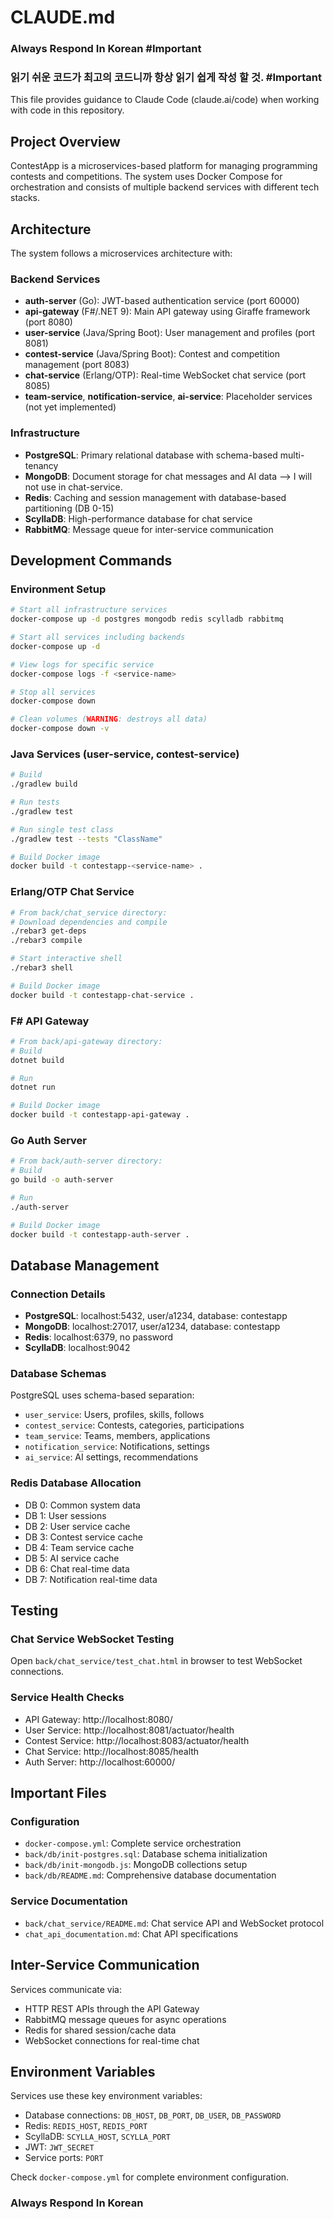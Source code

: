 # CLAUDE.md

### Always Respond In Korean #Important
### 읽기 쉬운 코드가 최고의 코드니까 항상 읽기 쉽게 작성 할 것. #Important

This file provides guidance to Claude Code (claude.ai/code) when working with code in this repository.

## Project Overview

ContestApp is a microservices-based platform for managing programming contests and competitions. The system uses Docker Compose for orchestration and consists of multiple backend services with different tech stacks.

## Architecture

The system follows a microservices architecture with:

### Backend Services
- **auth-server** (Go): JWT-based authentication service (port 60000)
- **api-gateway** (F#/.NET 9): Main API gateway using Giraffe framework (port 8080)
- **user-service** (Java/Spring Boot): User management and profiles (port 8081)
- **contest-service** (Java/Spring Boot): Contest and competition management (port 8083)
- **chat-service** (Erlang/OTP): Real-time WebSocket chat service (port 8085)
- **team-service**, **notification-service**, **ai-service**: Placeholder services (not yet implemented)

### Infrastructure
- **PostgreSQL**: Primary relational database with schema-based multi-tenancy
- **MongoDB**: Document storage for chat messages and AI data --> I will not use in chat-service.
- **Redis**: Caching and session management with database-based partitioning (DB 0-15)
- **ScyllaDB**: High-performance database for chat service
- **RabbitMQ**: Message queue for inter-service communication

## Development Commands

### Environment Setup
```bash
# Start all infrastructure services
docker-compose up -d postgres mongodb redis scylladb rabbitmq

# Start all services including backends
docker-compose up -d

# View logs for specific service
docker-compose logs -f <service-name>

# Stop all services
docker-compose down

# Clean volumes (WARNING: destroys all data)
docker-compose down -v
```

### Java Services (user-service, contest-service)
```bash
# Build
./gradlew build

# Run tests
./gradlew test

# Run single test class
./gradlew test --tests "ClassName"

# Build Docker image
docker build -t contestapp-<service-name> .
```

### Erlang/OTP Chat Service
```bash
# From back/chat_service directory:
# Download dependencies and compile
./rebar3 get-deps
./rebar3 compile

# Start interactive shell
./rebar3 shell

# Build Docker image
docker build -t contestapp-chat-service .
```

### F# API Gateway
```bash
# From back/api-gateway directory:
# Build
dotnet build

# Run
dotnet run

# Build Docker image
docker build -t contestapp-api-gateway .
```

### Go Auth Server
```bash
# From back/auth-server directory:
# Build
go build -o auth-server

# Run
./auth-server

# Build Docker image
docker build -t contestapp-auth-server .
```

## Database Management

### Connection Details
- **PostgreSQL**: localhost:5432, user/a1234, database: contestapp
- **MongoDB**: localhost:27017, user/a1234, database: contestapp  
- **Redis**: localhost:6379, no password
- **ScyllaDB**: localhost:9042

### Database Schemas
PostgreSQL uses schema-based separation:
- `user_service`: Users, profiles, skills, follows
- `contest_service`: Contests, categories, participations
- `team_service`: Teams, members, applications
- `notification_service`: Notifications, settings
- `ai_service`: AI settings, recommendations

### Redis Database Allocation
- DB 0: Common system data
- DB 1: User sessions
- DB 2: User service cache
- DB 3: Contest service cache
- DB 4: Team service cache
- DB 5: AI service cache
- DB 6: Chat real-time data
- DB 7: Notification real-time data

## Testing

### Chat Service WebSocket Testing
Open `back/chat_service/test_chat.html` in browser to test WebSocket connections.

### Service Health Checks
- API Gateway: http://localhost:8080/
- User Service: http://localhost:8081/actuator/health
- Contest Service: http://localhost:8083/actuator/health
- Chat Service: http://localhost:8085/health
- Auth Server: http://localhost:60000/

## Important Files

### Configuration
- `docker-compose.yml`: Complete service orchestration
- `back/db/init-postgres.sql`: Database schema initialization
- `back/db/init-mongodb.js`: MongoDB collections setup
- `back/db/README.md`: Comprehensive database documentation

### Service Documentation
- `back/chat_service/README.md`: Chat service API and WebSocket protocol
- `chat_api_documentation.md`: Chat API specifications

## Inter-Service Communication

Services communicate via:
- HTTP REST APIs through the API Gateway
- RabbitMQ message queues for async operations
- Redis for shared session/cache data
- WebSocket connections for real-time chat

## Environment Variables

Services use these key environment variables:
- Database connections: `DB_HOST`, `DB_PORT`, `DB_USER`, `DB_PASSWORD`
- Redis: `REDIS_HOST`, `REDIS_PORT`
- ScyllaDB: `SCYLLA_HOST`, `SCYLLA_PORT`
- JWT: `JWT_SECRET`
- Service ports: `PORT`

Check `docker-compose.yml` for complete environment configuration.

### Always Respond In Korean